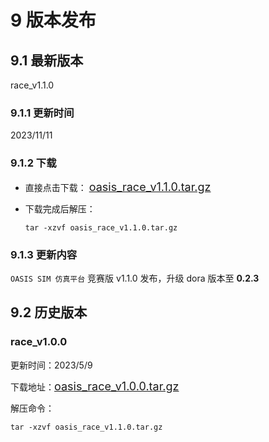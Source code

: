 # 9 版本发布
## 9.1 最新版本
race_v1.1.0

### 9.1.1 更新时间
2023/11/11

### 9.1.2 下载

- 直接点击下载：
<font size=4>[oasis_race_v1.1.0.tar.gz](https://carsmos.oss-cn-chengdu.aliyuncs.com/oasis_race_v1.1.0.tar.gz)</font>

- 下载完成后解压：
    ```shell
    tar -xzvf oasis_race_v1.1.0.tar.gz
    ```

### 9.1.3 更新内容
`OASIS SIM 仿真平台` 竞赛版 v1.1.0 发布，升级 dora 版本至 **0.2.3**

## 9.2 历史版本
### race_v1.0.0
更新时间：2023/5/9

下载地址：<font size=4>[oasis_race_v1.0.0.tar.gz](https://carsmos.oss-cn-chengdu.aliyuncs.com/oasis_race_v1.0.0.tar.gz)</font>

解压命令：
```shell
tar -xzvf oasis_race_v1.1.0.tar.gz
```
